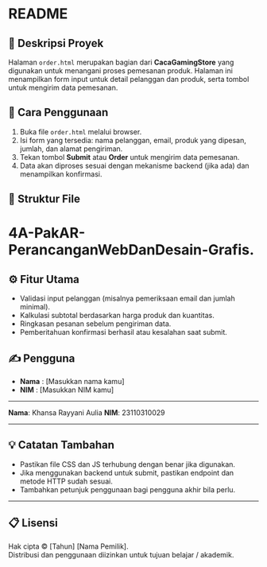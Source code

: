 # README

## 📄 Deskripsi Proyek  
Halaman `order.html` merupakan bagian dari **CacaGamingStore** yang digunakan untuk menangani proses pemesanan produk. Halaman ini menampilkan form input untuk detail pelanggan dan produk, serta tombol untuk mengirim data pemesanan.

## 🧾 Cara Penggunaan  
1. Buka file `order.html` melalui browser.  
2. Isi form yang tersedia: nama pelanggan, email, produk yang dipesan, jumlah, dan alamat pengiriman.  
3. Tekan tombol **Submit** atau **Order** untuk mengirim data pemesanan.  
4. Data akan diproses sesuai dengan mekanisme backend (jika ada) dan menampilkan konfirmasi.

## 🧩 Struktur File  
# 4A-PakAR-PerancanganWebDanDesain-Grafis.


## ⚙️ Fitur Utama  
- Validasi input pelanggan (misalnya pemeriksaan email dan jumlah minimal).  
- Kalkulasi subtotal berdasarkan harga produk dan kuantitas.  
- Ringkasan pesanan sebelum pengiriman data.  
- Pemberitahuan konfirmasi berhasil atau kesalahan saat submit.

## ✍️ Pengguna
- **Nama** : [Masukkan nama kamu]  
- **NIM** : [Masukkan NIM kamu]

---
**Nama**: Khansa Rayyani Aulia
**NIM**: 23110310029

---

## 💡 Catatan Tambahan  
- Pastikan file CSS dan JS terhubung dengan benar jika digunakan.  
- Jika menggunakan backend untuk submit, pastikan endpoint dan metode HTTP sudah sesuai.  
- Tambahkan petunjuk penggunaan bagi pengguna akhir bila perlu.

---

## 📋 Lisensi  
Hak cipta © [Tahun] [Nama Pemilik].  
Distribusi dan penggunaan diizinkan untuk tujuan belajar / akademik.

